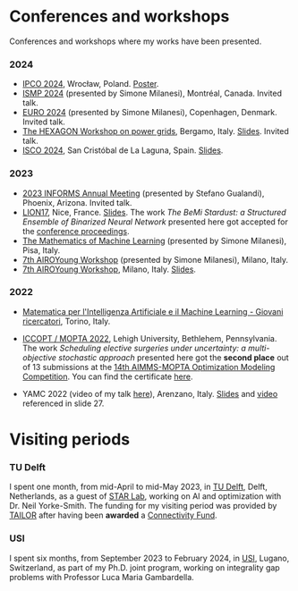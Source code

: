# Conferences and workshops

Conferences and workshops where my works have been presented.

### 2024
* [IPCO 2024](https://ipco2024.ii.uni.wroc.pl/), Wrocław, Poland. [Poster](https://raw.githubusercontent.com/AmbrogioMB/AmbrogioMB.github.io/main/files/ipco-poster.pdf).
* [ISMP 2024](https://ismp2024.gerad.ca/) (presented by Simone Milanesi), Montréal, Canada. Invited talk.
* [EURO 2024](https://euro2024cph.dk/) (presented by Simone Milanesi), Copenhagen, Denmark. Invited talk.
* [The HEXAGON Workshop on power grids](https://hexagon.deib.polimi.it/workshop/), Bergamo, Italy. [Slides](https://raw.githubusercontent.com/AmbrogioMB/AmbrogioMB.github.io/main/files/bernardelli-hexa.pdf). Invited talk.
* [ISCO 2024](https://eventos.ull.es/111018/detail/isco-2024-tenerife-22-24-may-2024.html), San Cristóbal de La Laguna, Spain. [Slides](https://raw.githubusercontent.com/AmbrogioMB/AmbrogioMB.github.io/main/files/bernardelli-isco.pdf).


### 2023
* [2023 INFORMS Annual Meeting](https://meetings.informs.org/wordpress/phoenix2023/) (presented by Stefano Gualandi), Phoenix, Arizona. Invited talk.
* [LION17](https://lion17.org/), Nice, France. [Slides](https://raw.githubusercontent.com/AmbrogioMB/AmbrogioMB.github.io/main/files/bnn_nizza.pdf). The work *The BeMi Stardust: a Structured Ensemble of Binarized Neural Network* presented here got accepted for the [conference proceedings](https://link.springer.com/chapter/10.1007/978-3-031-44505-7_30).
* [The Mathematics of Machine Learning](http://www.crm.sns.it/event/506/) (presented by Simone Milanesi), Pisa, Italy.
* [7th AIROYoung Workshop](https://ayw2023.di.unimi.it/) (presented by Simone Milanesi), Milano, Italy.
* [7th AIROYoung Workshop](https://ayw2023.di.unimi.it/), Milano, Italy. [Slides](https://raw.githubusercontent.com/AmbrogioMB/AmbrogioMB.github.io/main/files/airo.pdf).


### 2022
* [Matematica per l'Intelligenza Artificiale e il Machine Learning - Giovani ricercatori](https://areeweb.polito.it/disma-excellence/events_2022/GiornateUMI/index.html), Torino, Italy.

* [ICCOPT / MOPTA 2022](https://iccopt2022.lehigh.edu/), Lehigh University, Bethlehem, Pennsylvania.
The work *Scheduling elective surgeries under uncertainty: a multi-objective stochastic approach* presented here got the **second place** out of 13 submissions at the [14th AIMMS-MOPTA Optimization Modeling Competition](https://iccopt2022.lehigh.edu/competition-and-prizes/aimms-mopta-competition/). You can find the certificate [here](https://raw.githubusercontent.com/AmbrogioMB/AmbrogioMB.github.io/main/files/mopta.pdf).

* YAMC 2022 (video of my talk [here](https://www.youtube.com/watch?v=H0_yxyK-zK4&t=1232s)), Arenzano, Italy. [Slides](https://raw.githubusercontent.com/AmbrogioMB/AmbrogioMB.github.io/main/files/healthcare.pdf) and [video](https://raw.githubusercontent.com/AmbrogioMB/AmbrogioMB.github.io/main/files/demo_rec.mp4) referenced in slide 27.


# Visiting periods

### TU Delft


I spent one month, from mid-April to mid-May 2023, in [TU Delft](https://www.tudelft.nl/), Delft, Netherlands, as a guest of [STAR Lab](https://starlab.ewi.tudelft.nl/), working on AI and optimization with Dr. Neil Yorke-Smith. The funding for my visiting period was provided by [TAILOR](https://tailor-network.eu/) after having been **awarded** a [Connectivity Fund](https://tailor-network.eu/optimal-training-of-a-structured-ensemble-of-binarized-neural-networks-with-mixed-integer-linear-programming-techniques/).


### USI

I spent six months, from September 2023 to February 2024, in [USI](https://www.usi.ch/it), Lugano, Switzerland, as part of my Ph.D. joint program, working on integrality gap problems with Professor Luca Maria Gambardella.
